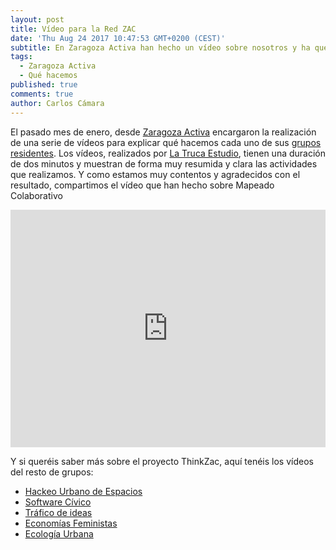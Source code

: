 ```yaml
---
layout: post
title: Vídeo para la Red ZAC
date: 'Thu Aug 24 2017 10:47:53 GMT+0200 (CEST)'
subtitle: En Zaragoza Activa han hecho un vídeo sobre nosotros y ha quedado molón
tags:
  - Zaragoza Activa
  - Qué hacemos
published: true
comments: true
author: Carlos Cámara
---
```


El pasado mes de enero, desde [Zaragoza Activa](http://blogzac.es/) encargaron la realización de una serie de vídeos para explicar qué hacemos cada uno de sus [grupos residentes](https://www.zaragoza.es/ciudad/sectores/activa/grupos-residentes.htm). Los vídeos, realizados por [La Truca Estudio](http://www.latrucaestudio.es/), tienen una duración de dos minutos y muestran de forma muy resumida y clara las actividades que realizamos. Y como estamos muy contentos y agradecidos con el resultado, compartimos el vídeo que han hecho sobre Mapeado Colaborativo

<iframe width="100%" height="380" src="https://www.youtube.com/embed/iVk5Dyx4Cgk" frameborder="0" allowfullscreen></iframe>

Y si queréis saber más sobre el proyecto ThinkZac, aquí tenéis los vídeos del resto de grupos:

* [Hackeo Urbano de Espacios](https://www.youtube.com/watch?v=X9KrhKgSAwc)
* [Software Cívico](https://www.youtube.com/watch?v=jZcXD85cWfU)
* [Tráfico de ideas](https://www.youtube.com/watch?v=rfY97Uyujuc)
* [Economías Feministas](https://www.youtube.com/watch?v=Tn69HwiGd-0)
* [Ecología Urbana](https://www.youtube.com/watch?v=UZx3eh2m2dY)
